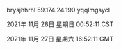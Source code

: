 brysjhhrhl 59.174.24.190 yqqlmgsycl

2021年 11月 28日 星期日 00:52:11 CST

2021年 11月 27日 星期六 16:52:11 GMT

